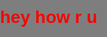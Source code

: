<html>

<head>
    <title>talkie.net</title>
<style>
    body{
        margin: 0;
        padding: 0;
        font-family: Arial;
    }
    

    .container{
        position: absolute;
        left: 0;
        top: 0;
        width: 100%;
        height: 100vh;
        animation: animate 30s ease-in-out infinite;
        background-size: cover;
        background-repeat: no-repeat;
        

    }

    .outer{
        position: absolute;
        left: 0;
        top: 0;
        width: 100%;
        height: 100vh;
        background:rgba(0,0,0,0.5);

}

    @keyframes animate{
        0%,100%{
            background-color: rgb(233, 229, 16);
        }
        25%{
            background-color: rgb(31, 189, 26);
        }
        50%{
            background-color: rgb(74, 17, 207);
        }
        75%{
            background-color: rgb(170, 39, 153);
        }
    }
        
        
    
</style>

<body>
    <body text="white">
        <div class="container">
            <div class="outer">
                <div class="details">
    <h1 style="color: red;">hey how r u</h1>
                </div>
            </div>
        </div>
      

</body>    

</head>

</html>
